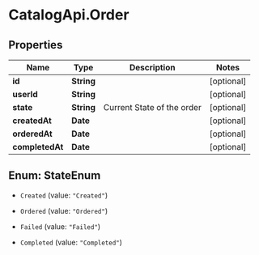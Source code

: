 # CatalogApi.Order

## Properties
Name | Type | Description | Notes
------------ | ------------- | ------------- | -------------
**id** | **String** |  | [optional] 
**userId** | **String** |  | [optional] 
**state** | **String** | Current State of the order | [optional] 
**createdAt** | **Date** |  | [optional] 
**orderedAt** | **Date** |  | [optional] 
**completedAt** | **Date** |  | [optional] 


<a name="StateEnum"></a>
## Enum: StateEnum


* `Created` (value: `"Created"`)

* `Ordered` (value: `"Ordered"`)

* `Failed` (value: `"Failed"`)

* `Completed` (value: `"Completed"`)




